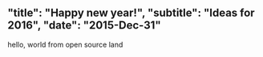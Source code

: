 "title": "Happy new year!",
"subtitle": "Ideas for 2016",
"date": "2015-Dec-31"
---
hello, world from open source land
